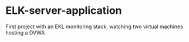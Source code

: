 # ELK-server-application
First project with an EKL monitoring stack, watching two virtual machines hosting a DVWA
